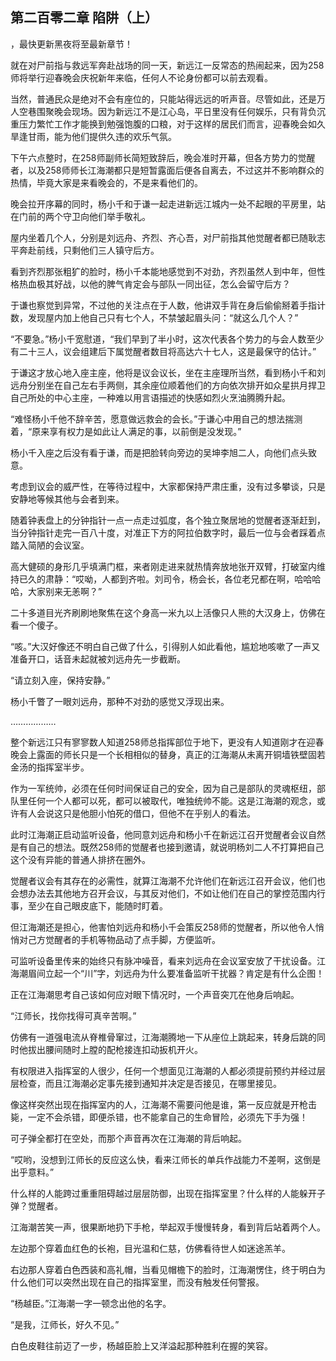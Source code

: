 ## 第二百零二章 陷阱（上）
，最快更新黑夜将至最新章节！

就在对尸前指与救远军奔赴战场的同一天，新远江一反常态的热闹起来，因为258师将举行迎春晚会庆祝新年来临，任何人不论身份都可以前去观看。

当然，普通民众是绝对不会有座位的，只能站得远远的听声音。尽管如此，还是万人空巷围聚晚会现场。因为新远江不是江心岛，平日里没有任何娱乐，只有背负沉重压力繁忙工作才能换到勉强饱腹的口粮，对于这样的居民们而言，迎春晚会如久旱逢甘雨，能为他们提供久违的欢乐气氛。

下午六点整时，在258师副师长简短致辞后，晚会准时开幕，但各方势力的觉醒者，以及258师师长江海潮都只是短暂露面后便各自离去，不过这并不影响群众的热情，毕竟大家是来看晚会的，不是来看他们的。

晚会拉开序幕的同时，杨小千和于谦一起走进新远江城内一处不起眼的平房里，站在门前的两个守卫向他们举手敬礼。

屋内坐着几个人，分别是刘远舟、齐烈、齐心吾，对尸前指其他觉醒者都已随耿志平奔赴前线，只剩他们三人镇守后方。

看到齐烈那张粗犷的脸时，杨小千本能地感觉到不对劲，齐烈虽然人到中年，但性格热血极其好战，以他的脾气肯定会与部队一同出征，怎么会留守后方？

于谦也察觉到异常，不过他的关注点在于人数，他讲双手背在身后偷偷掰着手指计数，发现屋内加上他自己只有七个人，不禁皱起眉头问：“就这么几个人？”

“不要急。”杨小千宽慰道，“我们早到了半小时，这次代表各个势力的与会人数至少有二十三人，议会组建后下属觉醒者数目将高达六十七人，这是最保守的估计。”

于谦这才放心地入座主座，他将是议会议长，坐在主座理所当然，看到杨小千和刘远舟分别坐在自己左右手两侧，其余座位顺着他们的方向依次排开如众星拱月捍卫自己所处的中心主座，一种难以用言语描述的快感如烈火烹油腾腾升起。

“难怪杨小千他不辞辛苦，愿意做远救会的会长。”于谦心中用自己的想法揣测着，“原来享有权力是如此让人满足的事，以前倒是没发现。”

杨小千入座之后没有看于谦，而是把脸转向旁边的吴坤李旭二人，向他们点头致意。

考虑到议会的威严性，在等待过程中，大家都保持严肃庄重，没有过多攀谈，只是安静地等候其他与会者到来。

随着钟表盘上的分钟指针一点一点走过弧度，各个独立聚居地的觉醒者逐渐赶到，当分钟指针走完一百八十度，对准正下方的阿拉伯数字时，最后一位与会者踩着点踏入简陋的会议室。

高大健硕的身形几乎填满门框，来者刚走进来就热情奔放地张开双臂，打破室内维持已久的肃静：“哎呦，人都到齐啦。刘司令，杨会长，各位老兄都在啊，哈哈哈哈，大家别来无恙啊？”

二十多道目光齐刷刷地聚焦在这个身高一米九以上活像只人熊的大汉身上，仿佛在看一个傻子。

“咳。”大汉好像还不明白自己做了什么，引得别人如此看他，尴尬地咳嗽了一声又准备开口，话音未起就被刘远舟先一步截断。

“请立刻入座，保持安静。”

杨小千瞥了一眼刘远舟，那种不对劲的感觉又浮现出来。

………………

整个新远江只有寥寥数人知道258师总指挥部位于地下，更没有人知道刚才在迎春晚会上露面的师长只是一个长相相似的替身，真正的江海潮从未离开铜墙铁壁固若金汤的指挥室半步。

作为一军统帅，必须在任何时间保证自己的安全，因为自己是部队的灵魂枢纽，部队里任何一个人都可以死，都可以被取代，唯独统帅不能。这是江海潮的观念，或许有人会说这只是他胆小怕死的借口，但他不在乎别人的看法。

此时江海潮正启动监听设备，他同意刘远舟和杨小千在新远江召开觉醒者会议自然是有自己的想法。既然258师的觉醒者也接到邀请，就说明杨刘二人不打算把自己这个没有异能的普通人排挤在圈外。

觉醒者议会有其存在的必需性，就算江海潮不允许他们在新远江召开会议，他们也会想办法去其他地方召开会议，与其反对他们，不如让他们在自己的掌控范围内行事，至少在自己眼皮底下，能随时盯着。

但江海潮还是担心，他害怕刘远舟和杨小千会策反258师的觉醒者，所以他令人悄悄对己方觉醒者的手机等物品动了点手脚，方便监听。

可监听设备里传来的始终只有脉冲噪音，看来刘远舟在会议室安放了干扰设备。江海潮眉间立起一个“川”字，刘远舟为什么要准备监听干扰器？肯定是有什么企图！

正在江海潮思考自己该如何应对眼下情况时，一个声音突兀在他身后响起。

“江师长，找你找得可真辛苦啊。”

仿佛有一道强电流从脊椎骨窜过，江海潮腾地一下从座位上跳起来，转身后跳的同时他拔出腰间随时上膛的配枪接连扣动扳机开火。

有权限进入指挥室的人很少，任何一个想面见江海潮的人都必须提前预约并经过层层检查，而且江海潮必定事先接到通知并决定是否接见，在哪里接见。

像这样突然出现在指挥室内的人，江海潮不需要问他是谁，第一反应就是开枪击毙，一定不会杀错，即便杀错，也不能拿自己的生命冒险，必须先下手为强！

可子弹全都打在空处，而那个声音再次在江海潮的背后响起。

“哎哟，没想到江师长的反应这么快，看来江师长的单兵作战能力不差啊，这倒是出乎意料。”

什么样的人能跨过重重阻碍越过层层防御，出现在指挥室里？什么样的人能躲开子弹？觉醒者。

江海潮苦笑一声，很果断地扔下手枪，举起双手慢慢转身，看到背后站着两个人。

左边那个穿着血红色的长袍，目光温和仁慈，仿佛看待世人如迷途羔羊。

右边那人穿着白色西装和高礼帽，当看见帽檐下的脸时，江海潮愣住，终于明白为什么他们可以突然出现在自己的指挥室里，而没有触发任何警报。

“杨越臣。”江海潮一字一顿念出他的名字。

“是我，江师长，好久不见。”

白色皮鞋往前迈了一步，杨越臣脸上又洋溢起那种胜利在握的笑容。

